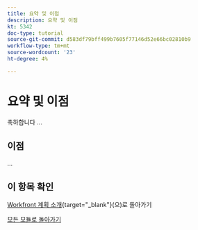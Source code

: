 ```yaml
---
title: 요약 및 이점
description: 요약 및 이점
kt: 5342
doc-type: tutorial
source-git-commit: d583df79bff499b7605f77146d52e66bc02810b9
workflow-type: tm+mt
source-wordcount: '23'
ht-degree: 4%

---
```


# 요약 및 이점

축하합니다 ...

## 이점

...

## 이 항목 확인

[Workfront 계획 소개](./wfplanning.md){target="_blank"}(으)로 돌아가기

[모든 모듈로 돌아가기](../../../overview.md)
